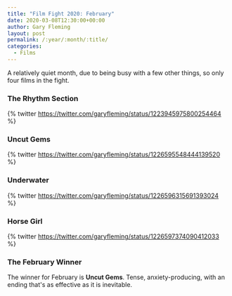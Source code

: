 ```yaml
---
title: "Film Fight 2020: February"
date: 2020-03-08T12:30:00+00:00
author: Gary Fleming
layout: post
permalink: /:year/:month/:title/
categories:
  - Films
---
```


A relatively quiet month, due to being busy with a few other things, so only four films in the fight.

### The Rhythm Section

{% twitter https://twitter.com/garyfleming/status/1223945975800254464 %}

### Uncut Gems

{% twitter https://twitter.com/garyfleming/status/1226595548444139520 %}

### Underwater

{% twitter https://twitter.com/garyfleming/status/1226596315691393024 %}

### Horse Girl

{% twitter https://twitter.com/garyfleming/status/1226597374090412033 %}

### The February Winner

The winner for February is **Uncut Gems**. Tense, anxiety-producing, with an ending that's as effective as it is inevitable.
